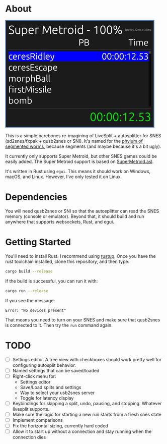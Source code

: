 # About

![Action Shot](data/inaction.png)

This is a simple barebones re-imagining of LiveSplit + autosplitter for SNES
(sd2snes/fxpak + qusb2snes or SNI). It's named for the [phylum of segmented
worms](https://en.wikipedia.org/wiki/Annelid), because segments (and maybe
because it's a bit ugly).

It currently only supports Super Metroid, but other SNES games could be easily
added. The Super Metroid support is based on
[SuperMetroid.asl](data/SuperMetroid.asl).

It's written in Rust using `egui`. This means it should work on Windows, macOS,
and Linux. However, I've only tested it on Linux.

# Dependencies

You will need qusb2snes or SNI so that the autosplitter can read the SNES memory (console or emulator). Beyond that, it should build and run anywhere that supports websockets, Rust, and egui.

# Getting Started

You'll need to install Rust. I recommend using [rustup](http://rustup.rs). Once you have the rust toolchain installed, clone this repository, and then type:

```sh
cargo build --release
```

If the build is successful, you can run it with:

```sh
cargo run --release
```

If you see the message:

```
Error: "No devices present"
```

That means you need to turn on your SNES and make sure that qusb2snes is connected to it. Then try the `run` command again.

# TODO

  * [ ] Settings editor. A tree view with checkboxes should work pretty well for
    configuring autosplit behavior.
  * [ ] Named settings that can be saved/loaded
  * [ ] Right-click menu for:
    * Settings editor
    * Save/Load splits and settings
    * Way to select your usb2snes server
    * Toggle for latency display
  * [ ] Keybindings for skipping a split, undo, pausing, and stopping. Whatever livesplit supports.
  * [ ] Make sure the logic for starting a new run starts from a fresh snes state
  * [ ] Implement comparisons
  * [ ] Fix the horizontal sizing, currently hard coded
  * [ ] Allow it to start up without a connection and stay running when the
  connection dies
